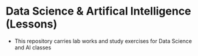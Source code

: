 # Data Science & Artifical Intelligence (Lessons)

* This repository carries lab works and study exercises for Data Science and AI classes
